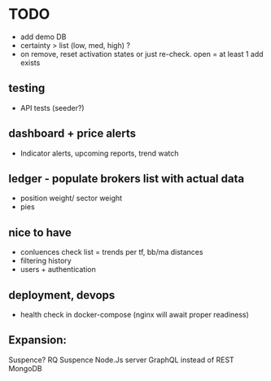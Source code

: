 ﻿
# TODO

- add demo DB
- certainty > list (low, med, high) ?
- on remove, reset activation states or just re-check. open = at least 1 add exists

## testing
- API tests (seeder?)

## dashboard + price alerts
- Indicator alerts, upcoming reports, trend watch

## ledger - populate brokers list with actual data
- position weight/ sector weight
- pies

## nice to have
- conluences check list = trends per tf, bb/ma distances
- filtering history
- users + authentication

## deployment, devops
- health check in docker-compose (nginx will await proper readiness)

## Expansion:
Suspence? RQ Suspence
Node.Js server
GraphQL instead of REST
MongoDB